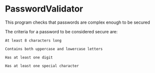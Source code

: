 # PasswordValidator
This program checks that passwords are complex enough to be secured


The criteria for a password to be considered secure are:

    At least 8 characters long

    Contains both uppercase and lowercase letters

    Has at least one digit

    Has at least one special character

